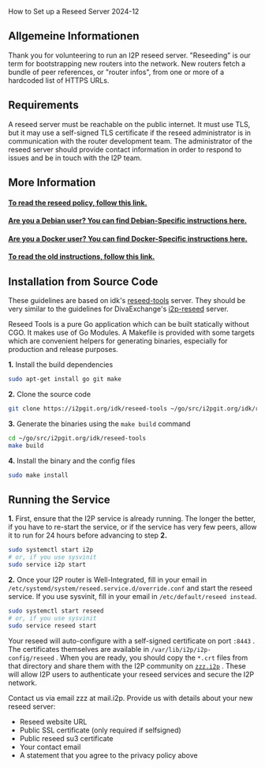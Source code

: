  How to Set up a
Reseed Server 2024-12


## Allgemeine Informationen

Thank you for volunteering to run an I2P reseed server. \"Reseeding\" is
our term for bootstrapping new routers into the network. New routers
fetch a bundle of peer references, or \"router infos\", from one or more
of a hardcoded list of HTTPS URLs.

## Requirements

A reseed server must be reachable on the public internet. It must use
TLS, but it may use a self-signed TLS certificate if the reseed
administrator is in communication with the router development team. The
administrator of the reseed server should provide contact information in
order to respond to issues and be in touch with the I2P team.

## More Information

#### [To read the reseed policy, follow this link.](reseed-policy)

#### [Are you a Debian user? You can find Debian-Specific instructions here.](reseed-debian)

#### [Are you a Docker user? You can find Docker-Specific instructions here.](reseed-docker)

#### [To read the old instructions, follow this link.](reseed-old)

## Installation from Source Code

These guidelines are based on idk\'s
[reseed-tools](https://i2pgit.org/idk/reseed-tools) server. They should
be very similar to the guidelines for DivaExchange\'s
[i2p-reseed](https://codeberg.org/diva.exchange/i2p-reseed) server.

Reseed Tools is a pure Go application which can be built statically
without CGO. It makes use of Go Modules. A Makefile is provided with
some targets which are convenient helpers for generating binaries,
especially for production and release purposes.

**1.** Install the build dependencies

``` sh
sudo apt-get install go git make
```

**2.** Clone the source code

``` sh
git clone https://i2pgit.org/idk/reseed-tools ~/go/src/i2pgit.org/idk/reseed-tools
```

**3.** Generate the binaries using the ` make build ` command

``` sh
cd ~/go/src/i2pgit.org/idk/reseed-tools
make build
```

**4.** Install the binary and the config files

``` sh
sudo make install
```

## Running the Service

**1.** First, ensure that the I2P service is already running. The longer
the better, if you have to re-start the service, or if the service has
very few peers, allow it to run for 24 hours before advancing to step
**2.**

``` sh
sudo systemctl start i2p
# or, if you use sysvinit
sudo service i2p start
```

**2.** Once your I2P router is Well-Integrated, fill in your email in
`/etc/systemd/system/reseed.service.d/override.conf` and start the
reseed service. If you use sysvinit, fill in your email in
`/etc/default/reseed instead`.

``` sh
sudo systemctl start reseed
# or, if you use sysvinit
sudo service reseed start
```

Your reseed will auto-configure with a self-signed certificate on port
` :8443 ` . The certificates themselves are available in
` /var/lib/i2p/i2p-config/reseed ` . When you are ready, you should copy
the ` *.crt ` files from that directory and share them with the I2P
community on [` zzz.i2p `](http://zzz.i2p) . These will allow I2P users
to authenticate your reseed services and secure the I2P network.

Contact us via email zzz at mail.i2p. Provide us with details about your
new reseed server:

- Reseed website URL
- Public SSL certificate (only required if selfsigned)
- Public reseed su3 certificate
- Your contact email
- A statement that you agree to the privacy policy above


